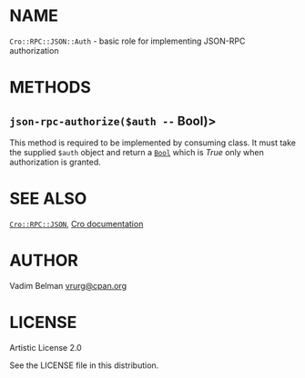 NAME
====

`Cro::RPC::JSON::Auth` - basic role for implementing JSON-RPC authorization

METHODS
=======

`json-rpc-authorize($auth --` Bool)>
------------------------------------

This method is required to be implemented by consuming class. It must take the supplied `$auth` object and return a [`Bool`](https://docs.raku.org/type/Bool) which is *True* only when authorization is granted.

SEE ALSO
========

[`Cro::RPC::JSON`](https://github.com/vrurg/raku-Cro-RPC-JSON/blob/v0.1.904/docs/md/Cro/RPC/JSON.md), [Cro documentation](https://cro.services/docs/http-auth-and-sessions)

AUTHOR
======

Vadim Belman <vrurg@cpan.org>

LICENSE
=======

Artistic License 2.0

See the LICENSE file in this distribution.


